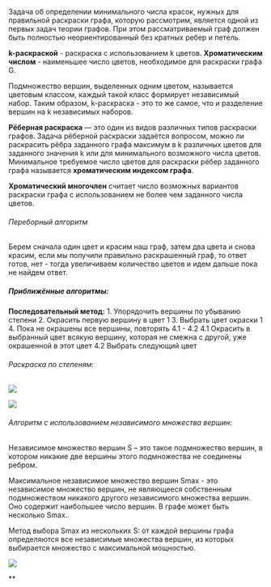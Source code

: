 
Задача об определении минимального числа красок, нужных для правильной раскраски графа, которую рассмотрим, является одной из первых задач теории графов. При этом рассматриваемый граф должен быть полностью неориентированный без кратных ребер и петель.

**k-раскраской** - раскраска с использованием k цветов.
**Хроматическим числом** - наименьшее число цветов, необходимое для раскраски графа G.   

Подмножество вершин, выделенных одним цветом, называется цветовым классом, каждый такой класс формирует независимый набор. Таким образом, k-раскраска - это то же самое, что и разделение вершин на k независимых наборов.

**Рёберная раскраска** — это один из видов различных типов раскраски графов. Задача рёберной раскраски задаётся вопросом, можно ли раскрасить рёбра заданного графа максимум в k различных цветов для заданного значения k или для минимального возможного числа цветов. Минимальное требуемое число цветов для раскраски рёбер заданного графа называется **хроматическим индексом графа**.

**Хроматический многочлен** считает число возможных вариантов раскраски графа с использованием не более чем заданного числа цветов.

###### Переборный алгоритм

Берем сначала один цвет и красим наш граф, затем два цвета и снова красим, если мы получили правильно раскрашенный граф, то ответ готов, нет - тогда увеличиваем количество цветов и идем дальше пока не найдем ответ.
##### Приближённые алгоритмы:

**Последовательный метод:**
	1. Упорядочить вершины по убыванию степени
	2. Окрасить первую вершину в цвет 1
	3. Выбрать цвет окраски 1
	4. Пока не окрашены все вершины, повторять 4.1 - 4.2
	4.1 Окрасить в выбранный цвет всякую вершину, которая не смежна с другой, уже окрашенной в этот цвет
	4.2 Выбрать следующий цвет
###### Раскраска по степеням:

![](https://lh5.googleusercontent.com/W9gQM6ucA1p_iy3iGMohA6E8Xm7dDc71G-HYTolTed0B4wCNYD6vhX_1sWVffWfsUVlloLocDezwJzS6C0dRcdOmj_6RL50cwqhXyhZwAhCa1bNS7mwMirqyNZrPxpGgDVfxLPUjppWWZAyH1mtb32M)

![](https://lh3.googleusercontent.com/IAgJlP6NBkUTL1ndv916nBBsUdTbsHzeacOCnQyS_eRXuM0uCv6bVKuagwO8DeX0U6AImEh8vcP_nEXoF2ZbJP9ETnP8IiRmjDUHS8x-NLUbIgfota84JSscL7cRxqyD619rviGl0jyLFCtBlQCrPTk)

  
  

###### Алгоритм с использованием независимого множества вершин:

  

Независимое множество вершин S – это такое подмножество вершин, в котором никакие две вершины этого подмножества не соединены ребром.

Максимальное независимое множество вершин Smax - это независимое множество вершин, не являющееся собственным подмножеством никакого другого независимого множества вершин. Оно содержит наибольшее число вершин. В графе может быть несколько Smax..

Метод выбора Smax из нескольких S: от каждой вершины графа определяются все независимые множества вершин, из которых выбирается множество с максимальной мощностью.

![](https://lh6.googleusercontent.com/KxZgf5Qglw-3m6WhDAOKHQtl_Uw3CIvrNQGyu_EieiUxnv2zLcVTJLmIkLPDN-BeSRcwN3Yjz5nsQ3uLGKXPRNX9HLqVElWwqP5ge38HSJy7tloo8y7KP_M3MFVDCRyCfR3zmBtoUq-hd1GWJJEmm5k)

**